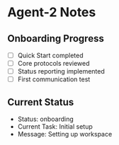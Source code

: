 # Agent-2 Notes

## Onboarding Progress
- [ ] Quick Start completed
- [ ] Core protocols reviewed
- [ ] Status reporting implemented
- [ ] First communication test

## Current Status
- Status: onboarding
- Current Task: Initial setup
- Message: Setting up workspace
